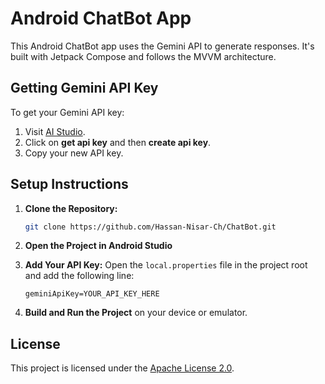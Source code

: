 # Android ChatBot App

This Android ChatBot app uses the Gemini API to generate responses. It's built with Jetpack Compose and follows the MVVM architecture.

## Getting Gemini API Key

To get your Gemini API key:

1. Visit [AI Studio](https://aistudio.google.com/).
2. Click on **get api key** and then **create api key**.
3. Copy your new API key.

## Setup Instructions

1. **Clone the Repository:**
   ```bash
   git clone https://github.com/Hassan-Nisar-Ch/ChatBot.git
   ```

2. **Open the Project in Android Studio**

3. **Add Your API Key:**
   Open the `local.properties` file in the project root and add the following line:
   ```properties
   geminiApiKey=YOUR_API_KEY_HERE
   ```

4. **Build and Run the Project** on your device or emulator.

## License

This project is licensed under the [Apache License 2.0](LICENSE).


